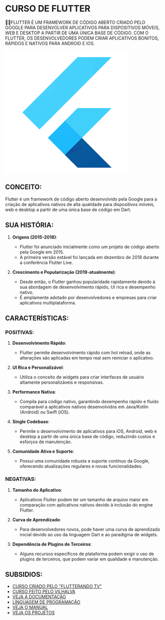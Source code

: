 # CURSO DE FLUTTER
👨‍⚖️FLUTTER É UM FRAMEWORK DE CÓDIGO ABERTO CRIADO PELO GOOGLE PARA DESENVOLVER APLICATIVOS PARA DISPOSITIVOS MÓVEIS, WEB E DESKTOP A PARTIR DE UMA ÚNICA BASE DE CÓDIGO. COM O FLUTTER, OS DESENVOLVEDORES PODEM CRIAR APLICATIVOS BONITOS, RÁPIDOS E NATIVOS PARA ANDROID E IOS.

<img src="FOTO.png" align="center" width="400"> <br>

## CONCEITO:
Flutter é um framework de código aberto desenvolvido pela Google para a criação de aplicativos nativos de alta qualidade para dispositivos móveis, web e desktop a partir de uma única base de código em Dart.

## SUA HISTÓRIA:
1. **Origens (2015-2018)**:
   - Flutter foi anunciado inicialmente como um projeto de código aberto pela Google em 2015.
   - A primeira versão estável foi lançada em dezembro de 2018 durante a conferência Flutter Live.

2. **Crescimento e Popularização (2019-atualmente)**:
   - Desde então, o Flutter ganhou popularidade rapidamente devido à sua abordagem de desenvolvimento rápido, UI rica e desempenho nativo.
   - É amplamente adotado por desenvolvedores e empresas para criar aplicativos multiplataforma.

## CARACTERÍSTICAS:
### POSITIVAS:
1. **Desenvolvimento Rápido**:
   - Flutter permite desenvolvimento rápido com hot reload, onde as alterações são aplicadas em tempo real sem reiniciar o aplicativo.
   
2. **UI Rica e Personalizável**:
   - Utiliza o conceito de widgets para criar interfaces de usuário altamente personalizáveis e responsivas.

3. **Performance Nativa**:
   - Compila para código nativo, garantindo desempenho rápido e fluido comparável a aplicativos nativos desenvolvidos em Java/Kotlin (Android) ou Swift (iOS).

4. **Single Codebase**:
   - Permite o desenvolvimento de aplicativos para iOS, Android, web e desktop a partir de uma única base de código, reduzindo custos e esforços de manutenção.

5. **Comunidade Ativa e Suporte**:
   - Possui uma comunidade robusta e suporte contínuo da Google, oferecendo atualizações regulares e novas funcionalidades.

### NEGATIVAS:
1. **Tamanho do Aplicativo**:
   - Aplicativos Flutter podem ter um tamanho de arquivo maior em comparação com aplicativos nativos devido à inclusão do engine Flutter.

2. **Curva de Aprendizado**:
   - Para desenvolvedores novos, pode haver uma curva de aprendizado inicial devido ao uso da linguagem Dart e ao paradigma de widgets.

3. **Dependência de Plugins de Terceiros**:
   - Alguns recursos específicos de plataforma podem exigir o uso de plugins de terceiros, que podem variar em qualidade e manutenção.

## SUBSIDIOS:
- [CURSO CRIADO PELO "FLUTTERANDO TV"](https://youtube.com/playlist?list=PLlBnICoI-g-d-J57QIz6Tx5xtUDGQdBFB&si=wYowdVG7rdxOQzQC)
- [CURSO FEITO PELO VILHALVA](https://github.com/VILHALVA)
- [VEJA A DOCUMENTAÇÃO](https://docs.flutter.dev/)
- [LINGUAGEM DE PROGRAMAÇÃO](https://github.com/VILHALVA/CURSO-DE-DART)
- [VEJA O MANUAL](./MANUAL.md)
- [VEJA OS PROJETOS](https://github.com/VILHALVA?tab=repositories&q=topic:FLUTTER)


